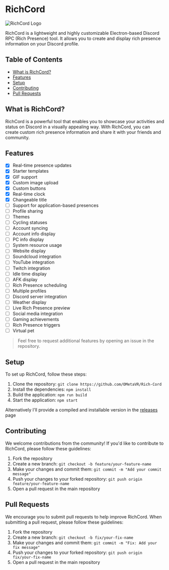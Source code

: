 # RichCord

![RichCord Logo](path/to/logo.png)

RichCord is a lightweight and highly customizable Electron-based Discord RPC (Rich Presence) tool. It allows you to create and display rich presence information on your Discord profile.

## Table of Contents
- [What is RichCord?](#what-is-richcord)
- [Features](#features)
- [Setup](#setup)
- [Contributing](#contributing)
- [Pull Requests](#pull-requests)

## What is RichCord?

RichCord is a powerful tool that enables you to showcase your activities and status on Discord in a visually appealing way. With RichCord, you can create custom rich presence information and share it with your friends and community.

## Features

- [x] Real-time presence updates
- [x] Starter templates
- [x] GIF support
- [x] Custom image upload
- [x] Custom buttons
- [x] Real-time clock
- [x] Changeable title
- [ ] Support for application-based presences
- [ ] Profile sharing
- [ ] Themes
- [ ] Cycling statuses
- [ ] Account syncing
- [ ] Account info display
- [ ] PC info display
- [ ] System resource usage
- [ ] Website display
- [ ] Soundcloud integration
- [ ] YouTube integration
- [ ] Twitch integration
- [ ] Idle time display
- [ ] AFK display
- [ ] Rich Presence scheduling
- [ ] Multiple profiles
- [ ] Discord server integration
- [ ] Weather display
- [ ] Live Rich Presence preview
- [ ] Social media integration
- [ ] Gaming achievements
- [ ] Rich Presence triggers
- [ ] Virtual pet

> Feel free to request additional features by opening an issue in the repository.

## Setup

To set up RichCord, follow these steps:

1. Clone the repository: `git clone https://github.com/OMetaVR/Rich-Cord`
2. Install the dependencies: `npm install`
3. Build the application: `npm run build`
4. Start the application: `npm start`

Alternatively I'll provide a compiled and installable version in the [releases](https://github.com/OMetaVR/Rich-Cord) page

## Contributing

We welcome contributions from the community! If you'd like to contribute to RichCord, please follow these guidelines:

1. Fork the repository
2. Create a new branch: `git checkout -b feature/your-feature-name`
3. Make your changes and commit them: `git commit -m "Add your commit message"`
4. Push your changes to your forked repository: `git push origin feature/your-feature-name`
5. Open a pull request in the main repository

## Pull Requests

We encourage you to submit pull requests to help improve RichCord. When submitting a pull request, please follow these guidelines:

1. Fork the repository
2. Create a new branch: `git checkout -b fix/your-fix-name`
3. Make your changes and commit them: `git commit -m "Fix: Add your fix message"`
4. Push your changes to your forked repository: `git push origin fix/your-fix-name`
5. Open a pull request in the main repository

